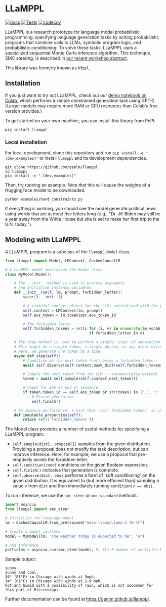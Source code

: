 # LLaMPPL

[![docs](https://github.com/genlm/llamppl/actions/workflows/docs.yml/badge.svg)](https://genlm.github.io/llamppl)
[![Tests](https://github.com/genlm/llamppl/actions/workflows/tests.yml/badge.svg)](https://github.com/genlm/llamppl/actions/workflows/tests.yml)
[![codecov](https://codecov.io/gh/genlm/llamppl/graph/badge.svg?token=414EHUC2P3)](https://codecov.io/gh/genlm/llamppl)


LLaMPPL is a research prototype for language model probabilistic programming: specifying language generation tasks by writing probabilistic programs that combine calls to LLMs, symbolic program logic, and probabilistic conditioning. To solve these tasks, LLaMPPL uses a specialized sequential Monte Carlo inference algorithm. This technique, SMC steering, is described in [our recent workshop abstract](https://arxiv.org/abs/2306.03081).

This library was formerly known as `hfppl`.

## Installation

If you just want to try out LLaMPPL, check out our [demo notebook on Colab](https://colab.research.google.com/drive/1uJEC-U8dcwsTWccCDGVexpgXexzZ642n?usp=sharing), which performs a simple constrained generation task using GPT-2. (Larger models may require more RAM or GPU resources than Colab's free version provides.)

To get started on your own machine, you can install this library from PyPI:

```
pip install llamppl
```

### Local installation

For local development, clone this repository and run `pip install -e ".[dev,examples]"` to install `llamppl` and its development dependencies.

```
git clone https://github.com/genlm/llamppl
cd llamppl
pip install -e ".[dev,examples]"
```

Then, try running an example. Note that this will cause the weights of a HuggingFace model to be downloaded.

```
python examples/hard_constraints.py
```

If everything is working, you should see the model generate political news using words that are at most five letters long (e.g., "Dr. Jill Biden may still be a year away from the White House but she is set to make her first trip to the U.N. today.").

## Modeling with LLaMPPL

A LLaMPPL program is a subclass of the `llamppl.Model` class.

```python
from llamppl import Model, LMContext, CachedCausalLM

# A LLaMPPL model subclasses the Model class
class MyModel(Model):

    # The __init__ method is used to process arguments
    # and initialize instance variables.
    def __init__(self, lm, prompt, forbidden_letter):
        super().__init__()

        # A stateful context object for the LLM, initialized with the prompt
        self.context = LMContext(lm, prompt)
        self.eos_token = lm.tokenizer.eos_token_id

        # The forbidden letter
        self.forbidden_tokens = set(i for (i, v) in enumerate(lm.vocab)
                                      if forbidden_letter in v)

    # The step method is used to perform a single 'step' of generation.
    # This might be a single token, a single phrase, or any other division.
    # Here, we generate one token at a time.
    async def step(self):
        # Condition on the next token *not* being a forbidden token.
        await self.observe(self.context.mask_dist(self.forbidden_tokens), False)

        # Sample the next token from the LLM -- automatically extends `self.context`.
        token = await self.sample(self.context.next_token())

        # Check for EOS or end of sentence
        if token.token_id == self.eos_token or str(token) in ['.', '!', '?']:
            # Finish generation
            self.finish()

    # To improve performance, a hint that `self.forbidden_tokens` is immutable
    def immutable_properties(self):
        return set(['forbidden_tokens'])
```

The Model class provides a number of useful methods for specifying a LLaMPPL program:

* `self.sample(dist[, proposal])` samples from the given distribution. Providing a proposal does not modify the task description, but can improve inference. Here, for example, we use a proposal that pre-emptively avoids the forbidden letter.
* `self.condition(cond)` conditions on the given Boolean expression.
* `self.finish()` indicates that generation is complete.
* `self.observe(dist, obs)` performs a form of 'soft conditioning' on the given distribution. It is equivalent to (but more efficient than) sampling a value `v` from `dist` and then immediately running `condition(v == obs)`.

To run inference, we use the `smc_steer` or `smc_standard` methods:

```python
import asyncio
from llamppl import smc_steer

# Initialize the language model
lm = CachedCausalLM.from_pretrained("meta-llama/Llama-2-7b-hf")

# Create a model instance
model = MyModel(lm, "The weather today is expected to be", "e")

# Run inference
particles = asyncio.run(smc_steer(model, 5, 3)) # number of particles N, and beam factor K
```

Sample output:

```
sunny.
sunny and cool.
34° (81°F) in Chicago with winds at 5mph.
34° (81°F) in Chicago with winds at 2-9 mph.
hot and humid with a possibility of rain, which is not uncommon for this part of Mississippi.
```

Further documentation can be found at https://genlm.github.io/llamppl.